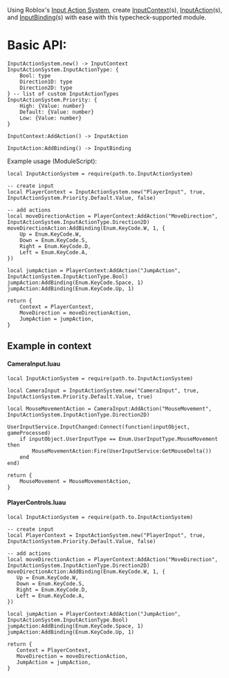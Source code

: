 Using Roblox's [Input Action System](https://devforum.roblox.com/t/studio-beta-new-input-action-system/3656214), create [InputContext](https://create.roblox.com/docs/reference/engine/classes/InputContext)(s), [InputAction](https://create.roblox.com/docs/reference/engine/classes/InputAction)(s), and [InputBinding](https://create.roblox.com/docs/reference/engine/classes/InputBinding)(s) with ease with this typecheck-supported module.

# Basic API:

```luau
InputActionSystem.new() -> InputContext
InputActionSystem.InputActionType: {
	Bool: type
	Direction1D: type
	Direction2D: type
} -- list of custom InputActionTypes
InputActionSystem.Priority: {
	High: {Value: number}
	Default: {Value: number}
	Low: {Value: number}
}

InputContext:AddAction() -> InputAction

InputAction:AddBinding() -> InputBinding
```

Example usage (ModuleScript):

```luau
local InputActionSystem = require(path.to.InputActionSystem)

-- create input
local PlayerContext = InputActionSystem.new("PlayerInput", true, InputActionSystem.Priority.Default.Value, false)

-- add actions
local moveDirectionAction = PlayerContext:AddAction("MoveDirection", InputActionSystem.InputActionType.Direction2D)
moveDirectionAction:AddBinding(Enum.KeyCode.W, 1, {
	Up = Enum.KeyCode.W,
	Down = Enum.KeyCode.S,
	Right = Enum.KeyCode.D,
	Left = Enum.KeyCode.A,
})

local jumpAction = PlayerContext:AddAction("JumpAction", InputActionSystem.InputActionType.Bool)
jumpAction:AddBinding(Enum.KeyCode.Space, 1)
jumpAction:AddBinding(Enum.KeyCode.Up, 1)

return {
	Context = PlayerContext,
	MoveDirection = moveDirectionAction,
	JumpAction = jumpAction,
}
```

## Example in context

#### CameraInput.luau

```luau
local InputActionSystem = require(path.to.InputActionSystem)

local CameraInput = InputActionSystem.new("CameraInput", true, InputActionSystem.Priority.Default.Value, true)

local MouseMovementAction = CameraInput:AddAction("MouseMovement", InputActionSystem.InputActionType.Direction2D)

UserInputService.InputChanged:Connect(function(inputObject, gameProcessed)
	if inputObject.UserInputType == Enum.UserInputType.MouseMovement then
		MouseMovementAction:Fire(UserInputService:GetMouseDelta())
	end
end)

return {
	MouseMovement = MouseMovementAction,
}
```

#### PlayerControls.luau

```luau
local InputActionSystem = require(path.to.InputActionSystem)

-- create input
local PlayerContext = InputActionSystem.new("PlayerInput", true, InputActionSystem.Priority.Default.Value, false)

-- add actions
local moveDirectionAction = PlayerContext:AddAction("MoveDirection", InputActionSystem.InputActionType.Direction2D)
moveDirectionAction:AddBinding(Enum.KeyCode.W, 1, {
   Up = Enum.KeyCode.W,
   Down = Enum.KeyCode.S,
   Right = Enum.KeyCode.D,
   Left = Enum.KeyCode.A,
})

local jumpAction = PlayerContext:AddAction("JumpAction", InputActionSystem.InputActionType.Bool)
jumpAction:AddBinding(Enum.KeyCode.Space, 1)
jumpAction:AddBinding(Enum.KeyCode.Up, 1)

return {
   Context = PlayerContext,
   MoveDirection = moveDirectionAction,
   JumpAction = jumpAction,
}
```
